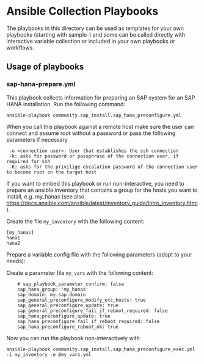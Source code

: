 
# Ansible Collection Playbooks

The playbooks in this directory can be used as templates for your own playbooks
(starting with sample-) and some can be called directly with interactive variable collection
or included in your own playbooks or workflows.

## Usage of playbooks

### sap-hana-prepare.yml

This playbook collects information for preparing an SAP system for an SAP HANA installation.
Run the following command:

```[bash]
ansible-playbook community.sap_install.sap_hana_preconfigure.yml
```

When you call this playbook against a remote host make sure the user can connect and assume root without a password or pass the following parameters if necessary

```[bash]
 -u <connection user>: User that establishes the ssh connection
 -k: asks for password or passphrase of the connection user, if required for ssh
 -K: asks for the privilige escalation password of the connection user to become root on the target host
```

If you want to embed this playbook or run non-interactive, you need to prepare an ansible inventory that contains a group for the hosts you want to install, e.g. my_hanas (see also <https://docs.ansible.com/ansible/latest/inventory_guide/intro_inventory.html>).

Create the file `my_inventory` with the following content:

```[yaml]
[my_hanas]
hana1
hana2
```

Prepare a variable config file with the following parameters (adapt to your needs):

Create a parameter file `my_vars` with the following content:

```[yaml]
    # sap_playbook_parameter_confirm: false 
    sap_hana_group: 'my_hanas'
    sap_domain: my.sap.domain
    sap_general_preconfigure_modify_etc_hosts: true
    sap_general_preconfigure_update: true
    sap_general_preconfigure_fail_if_reboot_required: false
    sap_hana_preconfigure_update: true
    sap_hana_preconfigure_fail_if_reboot_required: false
    sap_hana_preconfigure_reboot_ok: true
```

Now you can run the playbook non-interactively with

```[bash]
ansible-playbook community.sap_install.sap_hana_preconfigure_exec.yml -i my_inventory -e @my_vars.yml
```
